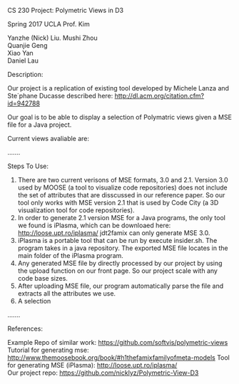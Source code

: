 CS 230 Project: Polymetric Views in D3

Spring 2017 UCLA
Prof. Kim

Yanzhe (Nick) Liu. 
Mushi Zhou       
Quanjie Geng   
Xiao Yan  
Daniel Lau   


Description:

Our project is a replication of existing tool developed by Michele Lanza and Ste´phane Ducasse described here:
http://dl.acm.org/citation.cfm?id=942788

Our goal is to be able to display a selection of Polymatric views given a MSE file for a Java project.

Current views avaliable are:

.......

Steps To Use:

1. There are two current verisons of MSE formats, 3.0 and 2.1. Version 3.0 used by MOOSE (a tool to visualize code repositories) does not include the set of attributes that are disscussed in our reference paper. So our tool only works with MSE version 2.1 that is used by Code City (a 3D visualization tool for code repositories).
2. In order to generate 2.1 version MSE for a Java programs, the only tool we found is iPlasma, which can be downloaed here: http://loose.upt.ro/iplasma/ jdt2famix can only generate MSE 3.0.
3. iPlasma is a portable tool that can be run by execute insider.sh. The program takes in a java repository. The exported MSE file locates in the main folder of the iPlasma program. 
4. Any generated MSE file by directly processed by our project by using the upload function on our front page. So our project scale with any code base sizes. 
5. After uploading MSE file, our program automatically parse the file and extracts all the attributes we use. 
6. A selection 

.......


References:

Example Repo of similar work: https://github.com/softvis/polymetric-views      
Tutorial for generating mse: http://www.themoosebook.org/book/#h1thefamixfamilyofmeta-models 
Tool for generating MSE (iPlasma): http://loose.upt.ro/iplasma/       
Our project repo: https://github.com/nicklyz/Polymetric-View-D3       

